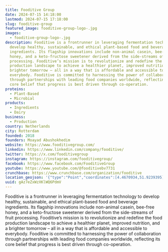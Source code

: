```yaml
---
title: Fooditive Group
date: 2024-07-15 14:18:00
lastmod: 2024-07-15 17:18:00
slug: fooditive-group
featured_image: fooditive-group-logo-.jpg
images:
  - fooditive-group-logo-.jpg
description: Fooditive is a frontrunner in leveraging fermentation technology to
  develop healthy, sustainable, and ethical plant-based food and beverage
  ingredients. Its flagship innovations include non-animal casein, bee-free
  honey, and a keto-fructose sweetener derived from the side-streams of fruit
  processing. Fooditive’s mission is to revolutionize and redefine the food
  production landscape to achieve a healthier planet, improved nutrition, and a
  brighter tomorrow – all in a way that is affordable and accessible to
  everybody. Fooditive is committed to harnessing the power of collaboration
  through partnerships with leading food companies worldwide, reflecting its
  core belief that progress is best driven through co-operation.
proteins:
  - Plant-Based
  - Microbial
products:
  - Ingredients
  - Dairy
business:
  - Production
country: Netherlands
city: Rotterdam
founded: 2018
founders: Moayad Abushokhedim
website: https://www.fooditivegroup.com/
linkedin: https://www.linkedin.com/company/fooditive/
twitter: https://x.com/fooditivegroup
instagram: https://instagram.com/fooditivegroup/
facebook: https://www.facebook.com/FooditiveGroup
youtube: https://www.youtube.com/@fooditivebv7731
crunchbase: https://www.crunchbase.com/organization/fooditive
location_geojson: '{"type":"Point","coordinates":[4.4670934,51.9239395]}'
uuid: gAz7eZxWzXKlWQ6PdmV
---
```

Fooditive is a frontrunner in leveraging fermentation technology to develop healthy, sustainable, and ethical plant-based food and beverage ingredients. Its flagship innovations include non-animal casein, bee-free honey, and a keto-fructose sweetener derived from the side-streams of fruit processing. Fooditive’s mission is to revolutionize and redefine the food production landscape to achieve a healthier planet, improved nutrition, and a brighter tomorrow – all in a way that is affordable and accessible to everybody. Fooditive is committed to harnessing the power of collaboration through partnerships with leading food companies worldwide, reflecting its core belief that progress is best driven through co-operation.
